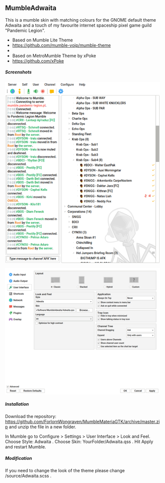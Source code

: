 ## MumbleAdwaita

This is a mumble skin with matching colours for the GNOME default theme Adwaita and a touch of my favourite internet spaceship pixel game guild "Pandemic Legion".

* Based on Mumble Lite Theme
* https://github.com/mumble-voip/mumble-theme
*
* Based on MetroMumble Theme by xPoke
* https://github.com/xPoke

##### Screenshots

![mumble](/screenshots/mumble.png)

![mumble-user-interface](/screenshots/mumble-options.png)

##### Installation

Download the repository: https://github.com/ForlornWongraven/MumbleMateriaGTK/archive/master.zip and unzip the file in a new folder.

In Mumble go to Configure > Settings > User Interface > Look and Feel. Choose Style: Adwaita . Choose Skin: YourFolder/Adwaita.qss . Hit Apply and restart Mumble.

##### Modification

If you need to change the look of the theme please change /source/Adwaita.scss .
